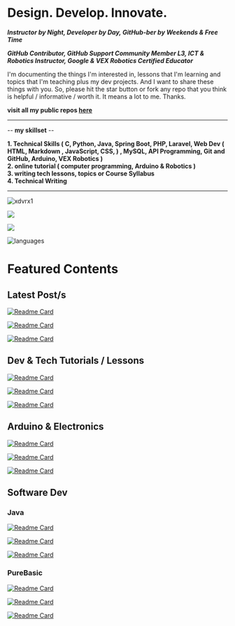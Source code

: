 # Design. Develop. Innovate.
***Instructor by Night, Developer by Day, GitHub-ber by Weekends & Free Time***

***GitHub Contributor, GitHub Support Community Member L3, ICT & Robotics Instructor, Google & VEX Robotics Certified Educator*** 

I'm documenting the things I'm interested in,
lessons that I'm learning and topics that I'm teaching
plus my dev projects.
And I want to share these things with you.
So, please hit the star button or fork any repo 
that you think is helpful / informative / 
worth it. It means a lot to me. Thanks.

**visit all my public repos [here](https://github.com/xdvrx1?tab=repositories&q=&type=source&language=&sort=name)**

***

-- **my skillset** --

**1. Technical Skills ( C, Python, Java, Spring Boot, PHP, Laravel, Web Dev ( HTML, Markdown , JavaScript, CSS, ) , MySQL, API Programming, Git and GitHub, Arduino, VEX Robotics )**       
**2. online tutorial ( computer programming, Arduino & Robotics )**      
**3. writing tech lessons, topics or Course Syllabus**      
**4. Technical Writing**      

***

<p align="left"> 
  <img src="https://komarev.com/ghpvc/?username=xdvrx1&label=PROFILE+VIEWS" alt="xdvrx1" /> 
</p>

<p align="left">	  
 <a href="https://xdvrx1.github.io/"><img src="https://hits.seeyoufarm.com/api/count/incr/badge.svg?url=https%3A%2F%2Fxdvrx1.github.io&count_bg=%2379C83D&title_bg=%23555555&icon=&icon_color=%23E7E7E7&title=HOME+PAGE+VIEWS&edge_flat=false"/></a>
</p>	

<p align="left"> <img src="https://github-readme-stats.vercel.app/api?username=jdevstatic&theme=tokyonight&show_icons=true&hide_border=true&count_private=true&include_all_commits=true" /> </p>

![languages](https://github-readme-stats.vercel.app/api/top-langs/?username=jdevstatic&hide=scss&layout=compact&theme=tokyonight)

# Featured Contents
## Latest Post/s

[![Readme Card](https://github-readme-stats.vercel.app/api/pin/?username=jdevstatic&repo=java-coding-problems&theme=tokyonight)](https://github.com/jdevstatic/java-coding-problems)

[![Readme Card](https://github-readme-stats.vercel.app/api/pin/?username=devz-throwable&repo=devz-throwable.github.io&theme=tokyonight)](https://github.com/devz-throwable/devz-throwable.github.io)

[![Readme Card](https://github-readme-stats.vercel.app/api/pin/?username=jdevstatic&repo=w3css-intro&theme=tokyonight)](https://github.com/jdevstatic/w3css-intro)

## Dev & Tech Tutorials / Lessons
[![Readme Card](https://github-readme-stats.vercel.app/api/pin/?username=jdevstatic&repo=programming-core-concepts&theme=tokyonight)](https://github.com/jdevstatic/programming-core-concepts)

[![Readme Card](https://github-readme-stats.vercel.app/api/pin/?username=jdevstatic&repo=github-pages-tutorial&theme=tokyonight)](https://github.com/jdevstatic/github-pages-tutorial)

[![Readme Card](https://github-readme-stats.vercel.app/api/pin/?username=jdevstatic&repo=hacking-the-github-stats&theme=tokyonight)](https://github.com/jdevstatic/hacking-the-github-stats)

## Arduino & Electronics
[![Readme Card](https://github-readme-stats.vercel.app/api/pin/?username=jdevstatic&repo=basic-electronics&theme=tokyonight)](https://github.com/jdevstatic/basic-electronics)

[![Readme Card](https://github-readme-stats.vercel.app/api/pin/?username=jdevstatic&repo=blinking-led-arduino&theme=tokyonight)](https://github.com/jdevstatic/blinking-led-arduino)

[![Readme Card](https://github-readme-stats.vercel.app/api/pin/?username=jdevstatic&repo=single-display-arduino-project&theme=tokyonight)](https://github.com/jdevstatic/single-display-arduino-project)

## Software Dev
### Java
[![Readme Card](https://github-readme-stats.vercel.app/api/pin/?username=jdevstatic&repo=java&theme=tokyonight)](https://github.com/jdevstatic/java)

[![Readme Card](https://github-readme-stats.vercel.app/api/pin/?username=jdevstatic&repo=lightweight-web-server&theme=tokyonight)](https://github.com/jdevstatic/lightweight-web-server)

[![Readme Card](https://github-readme-stats.vercel.app/api/pin/?username=xkcph2017&repo=FlappyBird&theme=tokyonight)](https://github.com/xkcph2017/FlappyBird)

### PureBasic
[![Readme Card](https://github-readme-stats.vercel.app/api/pin/?username=jdevstatic&repo=PureBasic-2D-Game&theme=tokyonight)](https://github.com/jdevstatic/PureBasic-2D-Game)

[![Readme Card](https://github-readme-stats.vercel.app/api/pin/?username=jdevstatic&repo=PureBasic-FileExplorer&theme=tokyonight)](https://github.com/jdevstatic/PureBasic-FileExplorer)

[![Readme Card](https://github-readme-stats.vercel.app/api/pin/?username=jdevstatic&repo=PureBasic-Scrabble&theme=tokyonight)](https://github.com/jdevstatic/PureBasic-Scrabble)

